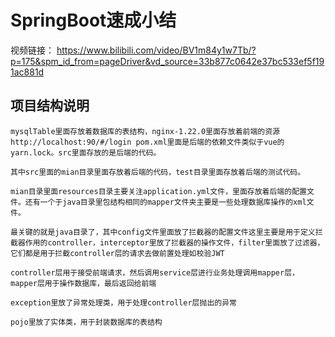 # SpringBoot速成小结

视频链接：
https://www.bilibili.com/video/BV1m84y1w7Tb/?p=175&spm_id_from=pageDriver&vd_source=33b877c0642e37bc533ef5f191ac881d

## 项目结构说明

``mysqlTable里面存放着数据库的表结构，nginx-1.22.0里面存放着前端的资源http://localhost:90/#/login pom.xml里面是后端的依赖文件类似于vue的yarn.lock。src里面存放的是后端的代码。``

``其中src里面的mian目录里面存放着后端的代码，test目录里面存放着后端的测试代码。``

``mian目录里面resources目录主要关注application.yml文件，里面存放着后端的配置文件。还有一个于java目录里包结构相同的mapper文件夹主要是一些处理数据库操作的xml文件。``

``最关键的就是java目录了，其中config文件里面放了拦截器的配置文件这里主要是用于定义拦截器作用的controller，interceptor里放了拦截器的操作文件，filter里面放了过滤器，它们都是用于拦截controller层的请求去做前置处理如校验JWT``

```controller层用于接受前端请求，然后调用service层进行业务处理调用mapper层，mapper层用于操作数据库，最后返回给前端```

```exception里放了异常处理类，用于处理controller层抛出的异常```

```pojo里放了实体类，用于封装数据库的表结构```
